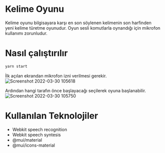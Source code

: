# Kelime Oyunu
Kelime oyunu bilgisayara karşı en son söylenen kelimenin son harfinden yeni kelime türetme oyunudur. Oyun sesli komutlarla oynandığı için mikrofon kullanımı zorunludur.

# Nasıl çalıştırılır
```bash
yarn start
```
İlk açılan ekrandan mikrofon izni verilmesi gerekir.
![Screenshot 2022-03-30 105618](https://user-images.githubusercontent.com/65852838/160781139-2e99d7e8-db3a-48e4-a5ef-9d1da19b3feb.png)

Ardından hangi tarafın önce başlayacağı seçilerek oyuna başlanabilir.
![Screenshot 2022-03-30 105750](https://user-images.githubusercontent.com/65852838/160781439-c2f70fa6-d682-44d9-a6e1-ca87fd08df2c.png)

# Kullanılan Teknolojiler
* Webkit speech recognition
* Webkit speech syntesis
* @mui/material
* @mui/icons-material